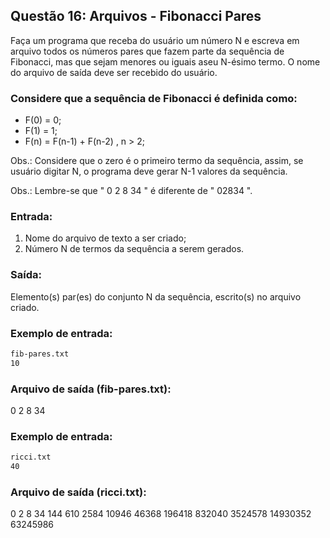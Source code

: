 ## Questão 16: Arquivos - Fibonacci Pares
Faça um programa que receba do usuário um número N e escreva em arquivo todos os números pares que fazem parte da sequência de Fibonacci, mas que sejam menores ou iguais aseu N-ésimo termo. O nome do arquivo de saída deve ser recebido do usuário.

### Considere que a sequência de Fibonacci é definida como:
- F(0) = 0;
- F(1) = 1;
- F(n) = F(n-1) + F(n-2) , n > 2;

<p>Obs.: Considere que o zero é o primeiro termo da sequência, assim, se usuário digitar N, o programa deve gerar N-1 valores da sequência.</p>

<p>Obs.: Lembre-se que " 0 2 8 34 " é diferente de " 02834 ".</p>

### Entrada:
1. Nome do arquivo de texto a ser criado;
2. Número N de termos da sequência a serem gerados.

### Saída:
Elemento(s) par(es) do conjunto N da sequência, escrito(s) no arquivo criado.

### Exemplo de entrada:
```bash
fib-pares.txt
10
```

### Arquivo de saída (fib-pares.txt):
0 2 8 34

### Exemplo de entrada:
```bash
ricci.txt
40
```

### Arquivo de saída (ricci.txt):
0 2 8 34 144 610 2584 10946 46368 196418 832040 3524578 14930352 63245986